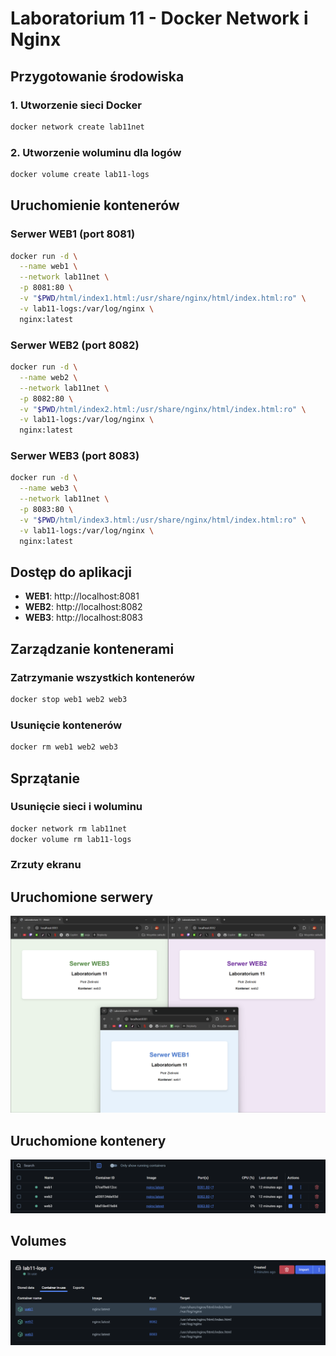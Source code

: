 # Laboratorium 11 - Docker Network i Nginx

## Przygotowanie środowiska

### 1. Utworzenie sieci Docker
```bash
docker network create lab11net
```

### 2. Utworzenie woluminu dla logów
```bash
docker volume create lab11-logs
```

## Uruchomienie kontenerów

### Serwer WEB1 (port 8081)
```bash
docker run -d \
  --name web1 \
  --network lab11net \
  -p 8081:80 \
  -v "$PWD/html/index1.html:/usr/share/nginx/html/index.html:ro" \
  -v lab11-logs:/var/log/nginx \
  nginx:latest
```

### Serwer WEB2 (port 8082)
```bash
docker run -d \
  --name web2 \
  --network lab11net \
  -p 8082:80 \
  -v "$PWD/html/index2.html:/usr/share/nginx/html/index.html:ro" \
  -v lab11-logs:/var/log/nginx \
  nginx:latest
```

### Serwer WEB3 (port 8083)
```bash
docker run -d \
  --name web3 \
  --network lab11net \
  -p 8083:80 \
  -v "$PWD/html/index3.html:/usr/share/nginx/html/index.html:ro" \
  -v lab11-logs:/var/log/nginx \
  nginx:latest
```

## Dostęp do aplikacji

- **WEB1**: http://localhost:8081
- **WEB2**: http://localhost:8082  
- **WEB3**: http://localhost:8083

## Zarządzanie kontenerami

### Zatrzymanie wszystkich kontenerów
```bash
docker stop web1 web2 web3
```

### Usunięcie kontenerów
```bash
docker rm web1 web2 web3
```

## Sprzątanie

### Usunięcie sieci i woluminu
```bash
docker network rm lab11net
docker volume rm lab11-logs
```

### Zrzuty ekranu

## Uruchomione serwery
![Uruchomione serwery - zrzut ekranu 1](screenshots/1.png)

## Uruchomione kontenery
![Uruchomione kontenery - zrzut ekranu 2](screenshots/2.png)

## Volumes
![Volumes - zrzut ekranu 2](screenshots/3.png)